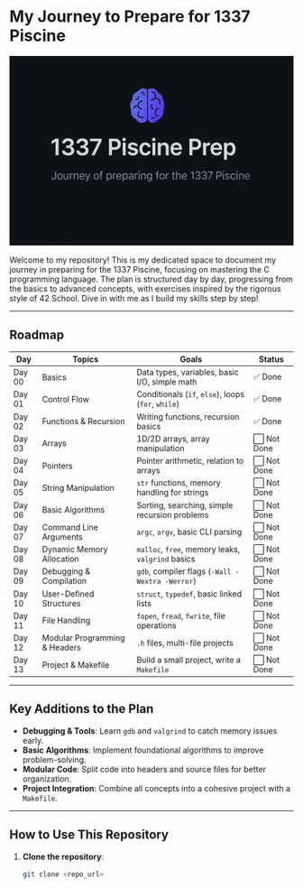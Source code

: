 # My Journey to Prepare for 1337 Piscine

![My Logo](images/mylogoimg.png)


Welcome to my repository! This is my dedicated space to document my journey in preparing for the 1337 Piscine, focusing on mastering the C programming language. The plan is structured day by day, progressing from the basics to advanced concepts, with exercises inspired by the rigorous style of 42 School. Dive in with me as I build my skills step by step!

---

## Roadmap

| Day   | Topics                          | Goals                                                   | Status   |
|-------|----------------------------------|---------------------------------------------------------|----------|
| Day 00| Basics                          | Data types, variables, basic I/O, simple math           | ✅ Done |
| Day 01| Control Flow                    | Conditionals (`if`, `else`), loops (`for`, `while`)     | ✅ Done |
| Day 02| Functions & Recursion           | Writing functions, recursion basics                     | ✅ Done |
| Day 03| Arrays                          | 1D/2D arrays, array manipulation                       | ⬜ Not Done |
| Day 04| Pointers                        | Pointer arithmetic, relation to arrays                 | ⬜ Not Done |
| Day 05| String Manipulation             | `str` functions, memory handling for strings           | ⬜ Not Done |
| Day 06| Basic Algorithms                | Sorting, searching, simple recursion problems          | ⬜ Not Done |
| Day 07| Command Line Arguments          | `argc`, `argv`, basic CLI parsing                      | ⬜ Not Done |
| Day 08| Dynamic Memory Allocation       | `malloc`, `free`, memory leaks, `valgrind` basics      | ⬜ Not Done |
| Day 09| Debugging & Compilation         | `gdb`, compiler flags (`-Wall -Wextra -Werror`)        | ⬜ Not Done |
| Day 10| User-Defined Structures         | `struct`, `typedef`, basic linked lists                | ⬜ Not Done |
| Day 11| File Handling                   | `fopen`, `fread`, `fwrite`, file operations            | ⬜ Not Done |
| Day 12| Modular Programming & Headers   | `.h` files, multi-file projects                        | ⬜ Not Done |
| Day 13| Project & Makefile              | Build a small project, write a `Makefile`              | ⬜ Not Done |

---

## Key Additions to the Plan
- **Debugging & Tools**: Learn `gdb` and `valgrind` to catch memory issues early.  
- **Basic Algorithms**: Implement foundational algorithms to improve problem-solving.  
- **Modular Code**: Split code into headers and source files for better organization.  
- **Project Integration**: Combine all concepts into a cohesive project with a `Makefile`.  

---

## How to Use This Repository
1. **Clone the repository**:  
   ```bash
   git clone <repo_url>
